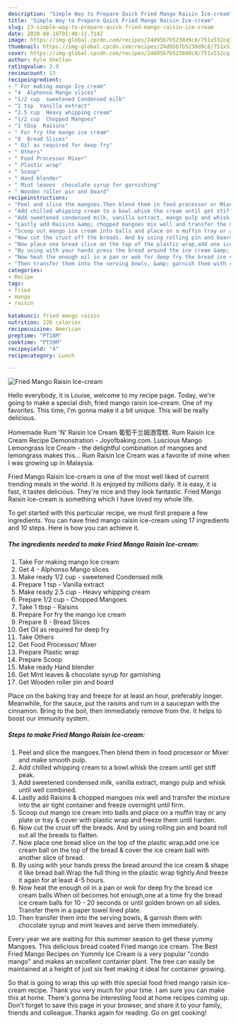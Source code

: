 ```yaml
---
description: "Simple Way to Prepare Quick Fried Mango Raisin Ice-cream"
title: "Simple Way to Prepare Quick Fried Mango Raisin Ice-cream"
slug: 23-simple-way-to-prepare-quick-fried-mango-raisin-ice-cream
date: 2020-08-16T01:48:11.714Z
image: https://img-global.cpcdn.com/recipes/24d95b7b5238d9c8/751x532cq70/fried-mango-raisin-ice-cream-recipe-main-photo.jpg
thumbnail: https://img-global.cpcdn.com/recipes/24d95b7b5238d9c8/751x532cq70/fried-mango-raisin-ice-cream-recipe-main-photo.jpg
cover: https://img-global.cpcdn.com/recipes/24d95b7b5238d9c8/751x532cq70/fried-mango-raisin-ice-cream-recipe-main-photo.jpg
author: Kyle Shelton
ratingvalue: 3.9
reviewcount: 13
recipeingredient:
- " For making mango Ice cream"
- "4  Alphonso Mango slices"
- "1/2 cup  sweetened Condensed milk"
- "1 tsp  Vanilla extract"
- "2.5 cup  Heavy whipping cream"
- "1/2 cup  Chopped Mangoes"
- "1 tbsp  Raisins"
- " For fry the mango ice cream"
- "8  Bread Slices"
- " Oil as required for deep fry"
- " Others"
- " Food Processor Mixer"
- " Plastic wrap"
- " Scoop"
- " Hand blender"
- " Mint leaves  chocolate syrup for garnishing"
- " Wooden roller pin and board"
recipeinstructions:
- "Peel and slice the mangoes.Then blend them in food processor or Mixer and make smooth pulp."
- "Add chilled whipping cream to a bowl.whisk the cream until get stiff peak."
- "Add sweetened condensed milk, vanilla extract, mango pulp and whisk until well combined."
- "Lastly add Raisins &amp; chopped mangoes mix well and transfer the mixture into the air tight container and freeze overnight until firm."
- "Scoop out mango ice cream into balls and place on a muffin tray or any plate or tray &amp; cover with plastic wrap and freeze them until harden."
- "Now cut the crust off the breads. And by using rolling pin and board roll out all the breads to flatten."
- "Now place one bread slice on the top of the plastic wrap,add one ice cream ball on the top of the bread &amp; cover the ice cream ball with another slice of bread."
- "By using with your hands press the bread around the ice cream &amp; shape it like bread ball.Wrap the full thing in the plastic wrap tightly.And freeze it again for at least 4-5 hours."
- "Now heat the enough oil in a pan or wok for deep fry the bread ice cream balls.When oil becomes hot enough,one at a time fry the bread ice cream balls for 10 - 20 seconds or until golden brown on all sides. Transfer them in a paper towel lined plate."
- "Then transfer them into the serving bowls, &amp; garnish them with chocolate syrup and mint leaves and serve them immediately."
categories:
- Recipe
tags:
- fried
- mango
- raisin

katakunci: fried mango raisin 
nutrition: 226 calories
recipecuisine: American
preptime: "PT18M"
cooktime: "PT39M"
recipeyield: "4"
recipecategory: Lunch

---
```



![Fried Mango Raisin Ice-cream](https://img-global.cpcdn.com/recipes/24d95b7b5238d9c8/751x532cq70/fried-mango-raisin-ice-cream-recipe-main-photo.jpg)

Hello everybody, it is Louise, welcome to my recipe page. Today, we're going to make a special dish, fried mango raisin ice-cream. One of my favorites. This time, I'm gonna make it a bit unique. This will be really delicious.

Homemade Rum &#39;N&#39; Raisin Ice Cream 葡萄干兰姆酒雪糕. Rum Raisin Ice Cream Recipe Demonstration - Joyofbaking.com. Luscious Mango Lemongrass Ice Cream - the delightful combination of mangoes and lemongrass makes this… Rum Raisin Ice Cream was a favorite of mine when I was growing up in Malaysia.

Fried Mango Raisin Ice-cream is one of the most well liked of current trending meals in the world. It is enjoyed by millions daily. It is easy, it is fast, it tastes delicious. They're nice and they look fantastic. Fried Mango Raisin Ice-cream is something which I have loved my whole life.


To get started with this particular recipe, we must first prepare a few ingredients. You can have fried mango raisin ice-cream using 17 ingredients and 10 steps. Here is how you can achieve it.

##### The ingredients needed to make Fried Mango Raisin Ice-cream:

1. Take  For making mango Ice cream
1. Get 4 - Alphonso Mango slices
1. Make ready 1/2 cup - sweetened Condensed milk
1. Prepare 1 tsp - Vanilla extract
1. Make ready 2.5 cup - Heavy whipping cream
1. Prepare 1/2 cup - Chopped Mangoes
1. Take 1 tbsp - Raisins
1. Prepare  For fry the mango ice cream
1. Prepare 8 - Bread Slices
1. Get  Oil as required for deep fry
1. Take  Others
1. Get  Food Processor/ Mixer
1. Prepare  Plastic wrap
1. Prepare  Scoop
1. Make ready  Hand blender
1. Get  Mint leaves &amp; chocolate syrup for garnishing
1. Get  Wooden roller pin and board


Place on the baking tray and freeze for at least an hour, preferably longer. Meanwhile, for the sauce, put the raisins and rum in a saucepan with the cinnamon. Bring to the boil, then immediately remove from the. It helps to boost our immunity system. 

##### Steps to make Fried Mango Raisin Ice-cream:

1. Peel and slice the mangoes.Then blend them in food processor or Mixer and make smooth pulp.
1. Add chilled whipping cream to a bowl.whisk the cream until get stiff peak.
1. Add sweetened condensed milk, vanilla extract, mango pulp and whisk until well combined.
1. Lastly add Raisins &amp; chopped mangoes mix well and transfer the mixture into the air tight container and freeze overnight until firm.
1. Scoop out mango ice cream into balls and place on a muffin tray or any plate or tray &amp; cover with plastic wrap and freeze them until harden.
1. Now cut the crust off the breads. And by using rolling pin and board roll out all the breads to flatten.
1. Now place one bread slice on the top of the plastic wrap,add one ice cream ball on the top of the bread &amp; cover the ice cream ball with another slice of bread.
1. By using with your hands press the bread around the ice cream &amp; shape it like bread ball.Wrap the full thing in the plastic wrap tightly.And freeze it again for at least 4-5 hours.
1. Now heat the enough oil in a pan or wok for deep fry the bread ice cream balls.When oil becomes hot enough,one at a time fry the bread ice cream balls for 10 - 20 seconds or until golden brown on all sides. Transfer them in a paper towel lined plate.
1. Then transfer them into the serving bowls, &amp; garnish them with chocolate syrup and mint leaves and serve them immediately.


Every year we are waiting for this summer season to get these yummy Mangoes. This delicious bread coated Fried mango ice cream. The Best Fried Mango Recipes on Yummly Ice Cream is a very popular &#34;condo mango&#34; and makes an excellent container plant. The tree can easily be maintained at a height of just six feet making it ideal for container growing. 

So that is going to wrap this up with this special food fried mango raisin ice-cream recipe. Thank you very much for your time. I am sure you can make this at home. There's gonna be interesting food at home recipes coming up. Don't forget to save this page in your browser, and share it to your family, friends and colleague. Thanks again for reading. Go on get cooking!
